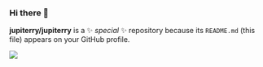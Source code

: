 ### Hi there 👋


**jupiterry/jupiterry** is a ✨ _special_ ✨ repository because its `README.md` (this file) appears on your GitHub profile.

<img src="https://github-readme-stats.vercel.app/api?username=jupiterry&&show_icons=true&title_color=ffffff&icon_color=bb2acf&text_color=daf7dc&bg_color=151515
">

